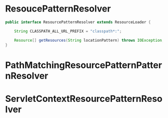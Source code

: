 # ResoucePatternResolver
```java
public interface ResourcePatternResolver extends ResourceLoader {

	String CLASSPATH_ALL_URL_PREFIX = "classpath*:";

	Resource[] getResources(String locationPattern) throws IOException;
}
```

# PathMatchingResourcePatternPatternResolver

# ServletContextResourcePatternResolver
